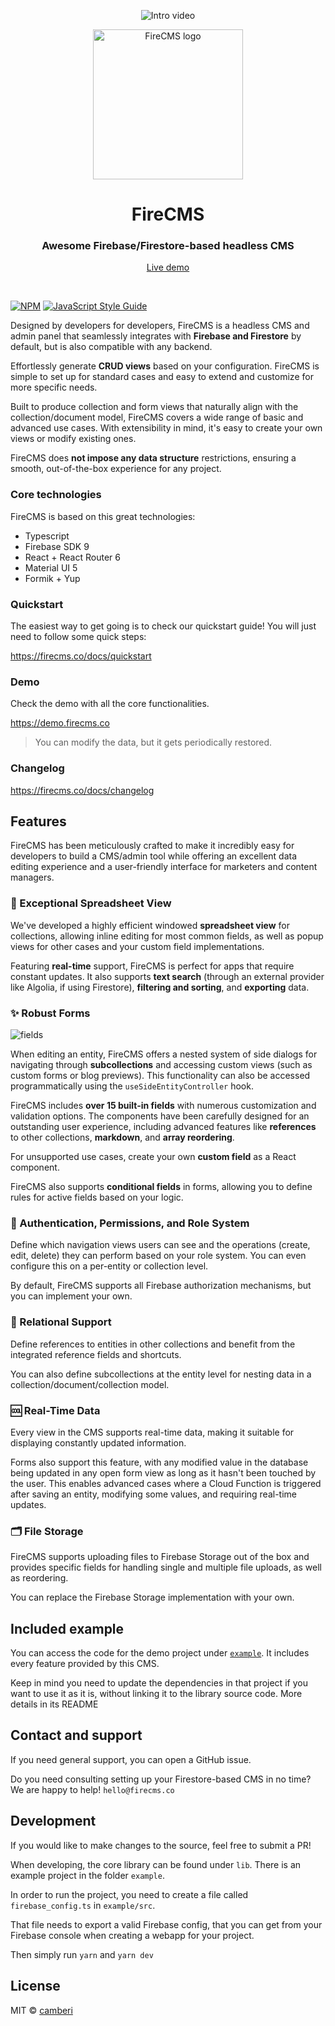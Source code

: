 <p align="center">
    <img src="https://firecms.co/img/dark_mode.webp" alt="Intro video" style="max-width: 100%;">
</p>

<p align="center">
  <a href="https://firecms.co">
    <img src="https://firecms.co/img/logo_small.png" width="240px" alt="FireCMS logo" />
  </a>
</p>

<h1 align="center">FireCMS</h1>
<h3 align="center">Awesome Firebase/Firestore-based headless CMS</h3>
<p align="center"><a href="https://demo.firecms.co">Live demo</a></p>

<br />


[![NPM](https://img.shields.io/npm/v/firecms.svg)](https://www.npmjs.com/package/firecms) [![JavaScript Style Guide](https://img.shields.io/badge/code_style-standard-brightgreen.svg)](https://standardjs.com)

Designed by developers for developers, FireCMS is a headless CMS and admin panel
that seamlessly integrates with **Firebase and Firestore** by default, but is
also
compatible with any backend.

Effortlessly generate **CRUD views** based on your configuration. FireCMS is
simple
to set up for standard cases and easy to extend and customize for more specific
needs.

Built to produce collection and form views that naturally align with the
collection/document model, FireCMS covers a wide range of basic and advanced use
cases. With extensibility in mind, it's easy to create your own views or modify
existing ones.

FireCMS does **not impose any data structure** restrictions, ensuring a smooth,
out-of-the-box experience for any project.

### Core technologies

FireCMS is based on this great technologies:

- Typescript
- Firebase SDK 9
- React + React Router 6
- Material UI 5
- Formik + Yup

### Quickstart

The easiest way to get going is to check our quickstart guide! You will just
need to follow some quick steps:

https://firecms.co/docs/quickstart

### Demo

Check the demo with all the core functionalities.

https://demo.firecms.co

> You can modify the data, but it gets periodically restored.

### Changelog

https://firecms.co/docs/changelog

## Features

FireCMS has been meticulously crafted to make it incredibly easy for developers
to build a CMS/admin tool while offering an excellent data editing experience
and a user-friendly interface for marketers and content managers.

### 🏓 Exceptional Spreadsheet View

We've developed a highly efficient windowed **spreadsheet view** for
collections, allowing inline editing for most common fields, as well as popup
views for other cases and your custom field implementations.

Featuring **real-time** support, FireCMS is perfect for apps that require
constant updates. It also supports **text search** (through an external provider
like Algolia, if using Firestore), **filtering and sorting**, and **exporting**
data.

### ✨ Robust Forms

![fields](https://firecms.co/img/post_editing.png)

When editing an entity, FireCMS offers a nested system of side dialogs for
navigating through **subcollections** and accessing custom views (such as custom
forms or blog previews). This functionality can also be accessed
programmatically using the `useSideEntityController` hook.

FireCMS includes **over 15 built-in fields** with numerous customization and
validation options. The components have been carefully designed for an
outstanding user experience, including advanced features like **references** to
other collections, **markdown**, and **array reordering**.

For unsupported use cases, create your own **custom field** as a React
component.

FireCMS also supports **conditional fields** in forms, allowing you to define
rules for active fields based on your logic.

### 👮 Authentication, Permissions, and Role System

Define which navigation views users can see and the operations (create, edit,
delete) they can perform based on your role system. You can even configure this
on a per-entity or collection level.

By default, FireCMS supports all Firebase authorization mechanisms, but you can
implement your own.

### 🏹 Relational Support

Define references to entities in other collections and benefit from the
integrated reference fields and shortcuts.

You can also define subcollections at the entity level for nesting data in a
collection/document/collection model.

### 🆒 Real-Time Data

Every view in the CMS supports real-time data, making it suitable for displaying
constantly updated information.

Forms also support this feature, with any modified value in the database being
updated in any open form view as long as it hasn't been touched by the user.
This enables advanced cases where a Cloud Function is triggered after saving an
entity, modifying some values, and requiring real-time updates.

### 🗂️ File Storage

FireCMS supports uploading files to Firebase Storage out of the box and provides
specific fields for handling single and multiple file uploads, as well as
reordering.

You can replace the Firebase Storage implementation with your own.

## Included example

You can access the code for the demo project under
[`example`](https://github.com/Camberi/firecms/tree/master/example). It includes
every feature provided by this CMS.

Keep in mind you need to update the dependencies in that project if you want to
use it as it is, without linking it to the library source code. More details in
its README

## Contact and support

If you need general support, you can open a GitHub issue.

Do you need consulting setting up your Firestore-based CMS in no time? We are
happy to help!
`hello@firecms.co`

## Development

If you would like to make changes to the source, feel free to submit a PR!

When developing, the core library can be found under `lib`.
There is an example project in the folder `example`.

In order to run the project, you need to create a file
called `firebase_config.ts`
in `example/src`.

That file needs to export a valid Firebase config, that you can get
from your Firebase console when creating a webapp for your project.

Then simply run `yarn` and `yarn dev`

## License

MIT © [camberi](https://github.com/camberi)
